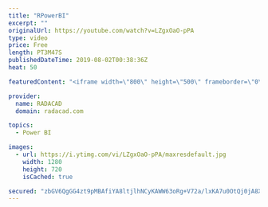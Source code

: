 ```yaml
---
title: "RPowerBI"
excerpt: ""
originalUrl: https://youtube.com/watch?v=LZgxOaO-pPA
type: video
price: Free
length: PT3M47S
publishedDateTime: 2019-08-02T00:38:36Z
heat: 50

featuredContent: "<iframe width=\"800\" height=\"500\" frameborder=\"0\" src=\"https://www.youtube.com/embed/LZgxOaO-pPA\" allow=\"accelerometer; autoplay; encrypted-media; gyroscope; picture-in-picture\" allowfullscreen></iframe>"

provider:
  name: RADACAD
  domain: radacad.com

topics:
  - Power BI

images:
  - url: https://i.ytimg.com/vi/LZgxOaO-pPA/maxresdefault.jpg
    width: 1280
    height: 720
    isCached: true

secured: "zbGV6QgGG4zt9pMBAfiYA8ltjlhNCyKAWW63oRg+V72a/lxKA7u0OtQj0jA8XBK/ZJKPeRHVieVQUqLiaKxd7bll4kdGAKM+7gE8tKC7Fyw/H8gNeksTanGtzhh4ObPlkj7wCBYj07qnxVjhgOaY8uXKDqOCht2fJuxoeSo60XpVlWDlXE3SVPz75ACB7f69zdWV9rZaMv9DOp1ne5eICTGEjgE5WOmUBcLXq2aqCcU5BLxaOVF/GBWMEpT+ImpcpD1qcoPyJf0UcZ8ybScptQfz0TCYZlUsPL4rm8X8FprpG2w9C6NcwP93Csw9DvDIY26GjzG2kbxUU4KKzrVNmslXIsJl+ieFYNgoUnqQGkSd0tOMr8J8zzOA8oracOCJLWAXuq/3r5WrHBUTl20N0i4DQ+TFuFBoMSzj6FcIZcQ=;c1TKgEWaItLCgCYkXJ9UXg=="
---
```


